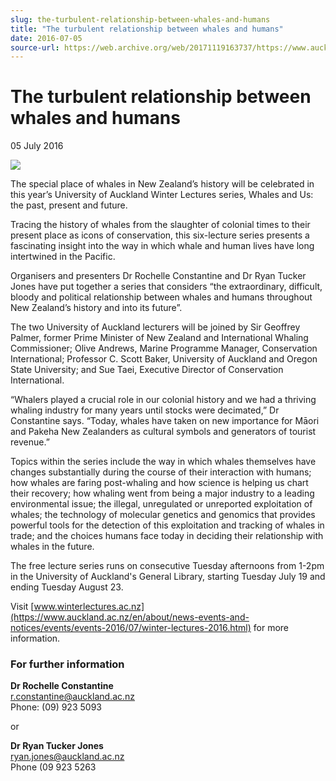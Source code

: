 ```yaml
---
slug: the-turbulent-relationship-between-whales-and-humans
title: "The turbulent relationship between whales and humans"
date: 2016-07-05
source-url: https://web.archive.org/web/20171119163737/https://www.auckland.ac.nz/en/about/news-events-and-notices/news/news-2016/07/the-turbulent-relationship-between-whales-and-humans.html
---
```

The turbulent relationship between whales and humans
====================================================

05 July 2016

![](https://www.auckland.ac.nz/en/about/news-events-and-notices/news/news-2016/07/the-turbulent-relationship-between-whales-and-humans/_jcr_content/par/textimage/image.img.png/1467687850567.png?defaultImagePath=etc%2fdesigns%2fdefault%2f0.gif)

The special place of whales in New Zealand’s history will be celebrated in this year’s University of Auckland Winter Lectures series, Whales and Us: the past, present and future.

Tracing the history of whales from the slaughter of colonial times to their present place as icons of conservation, this six-lecture series presents a fascinating insight into the way in which whale and human lives have long intertwined in the Pacific.

Organisers and presenters Dr Rochelle Constantine and Dr Ryan Tucker Jones have put together a series that considers “the extraordinary, difficult, bloody and political relationship between whales and humans throughout New Zealand’s history and into its future”.

The two University of Auckland lecturers will be joined by Sir Geoffrey Palmer, former Prime Minister of New Zealand and International Whaling Commissioner; Olive Andrews, Marine Programme Manager, Conservation International; Professor C. Scott Baker, University of Auckland and Oregon State University; and Sue Taei, Executive Director of Conservation International.

“Whalers played a crucial role in our colonial history and we had a thriving whaling industry for many years until stocks were decimated,” Dr Constantine says. “Today, whales have taken on new importance for Māori and Pakeha New Zealanders as cultural symbols and generators of tourist revenue.”

Topics within the series include the way in which whales themselves have changes substantially during the course of their interaction with humans; how whales are faring post-whaling and how science is helping us chart their recovery; how whaling went from being a major industry to a leading environmental issue; the illegal, unregulated or unreported exploitation of whales; the technology of molecular genetics and genomics that provides powerful tools for the detection of this exploitation and tracking of whales in trade; and the choices humans face today in deciding their relationship with whales in the future.

The free lecture series runs on consecutive Tuesday afternoons from 1-2pm in the University of Auckland's General Library, starting Tuesday July 19 and ending Tuesday August 23.

Visit [www.winterlectures.ac.nz](https://www.auckland.ac.nz/en/about/news-events-and-notices/events/events-2016/07/winter-lectures-2016.html) for more information.

### For further information

**Dr Rochelle Constantine**  
[r.constantine@auckland.ac.nz](mailto:r.constantine@auckland.ac.nz)   
Phone: (09) 923 5093

or

**Dr Ryan Tucker Jones**  
[ryan.jones@auckland.ac.nz](mailto:ryan.jones@auckland.ac.nz)  
Phone (09 923 5263